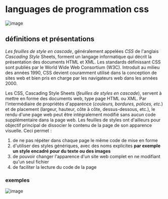 

# **languages de programmation css**

![image](http://www.icone-png.com/png/52/52323.png)

## **définitions et présentations**

_Les feuilles de style en cascade_, généralement appelées _CSS_ de l'anglais _Cascading Style_ Sheets, forment un langage informatique qui décrit la présentation des documents HTML et XML. Les standards définissant CSS sont publiés par le World Wide Web Consortium (W3C). Introduit au milieu des années 1990, CSS devient couramment utilisé dans la conception de sites web et bien pris en charge par les navigateurs web dans les années 2000.

Les CSS, Cascading Style Sheets (_feuilles de styles en cascade_), servent à mettre en forme des documents web, type page HTML ou XML. Par l'intermédiaire de propriétés d'apparence (_couleurs, bordures, polices, etc._) et de placement (largeur, hauteur, côte à côte, dessus-dessous, etc.), le rendu d'une page web peut être intégralement modifié sans aucun code supplémentaire dans la page web. Les feuilles de styles ont d'ailleurs pour objectif principal de dissocier le contenu de la page de son apparence visuelle. Ceci permet :

1. de ne pas répéter dans chaque page le même code de mise en forme
2. d'utiliser des styles génériques, avec des noms explicites **par exemple un style encadré pour du texte ou des images**
3. de pouvoir changer l'apparence d'un site web complet en ne modifiant qu'un seul fichier
4. de faciliter la lecture du code de la page


### **exemples**

![image](http://pagesperso-orange.fr/valion/autre/css_code.jpg)
